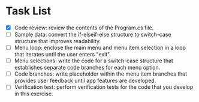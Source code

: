 # Task List

- [x] Code review: review the contents of the Program.cs file.
- [ ] Sample data: convert the if-elseif-else structure to switch-case structure that improves readability.
- [ ] Menu loop: enclose the main menu and menu item selection in a loop that iterates until the user enters "exit".
- [ ] Menu selections: write the code for a switch-case structure that establishes separate code branches for each menu option.
- [ ] Code branches: write placeholder within the menu item branches that provides user feedback until app features are developed.
- [ ] Verification test: perform verification tests for the code that you develop in this exercise.